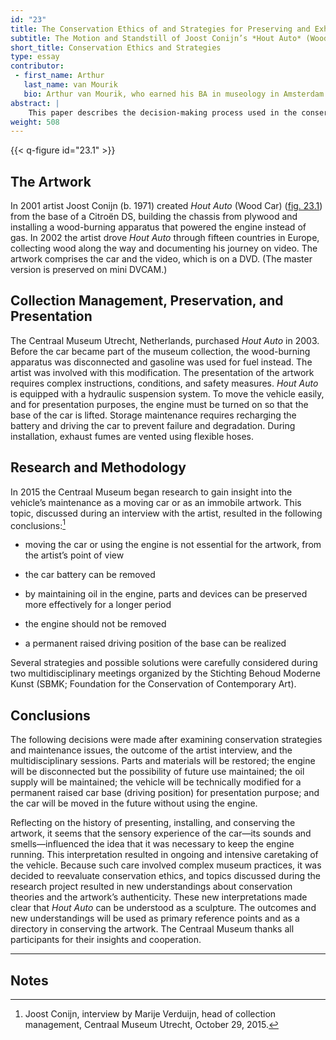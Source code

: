 ```yaml
---
id: "23"
title: The Conservation Ethics of and Strategies for Preserving and Exhibiting <br class="pdf-toc" />an Operational Car
subtitle: The Motion and Standstill of Joost Conijn’s *Hout Auto* (Wood Car)
short_title: Conservation Ethics and Strategies
type: essay
contributor:
 - first_name: Arthur
   last_name: van Mourik
   bio: Arthur van Mourik, who earned his BA in museology in Amsterdam in 2007 at the Reinwardt Academy, is collection manager at the Centraal Museum Utrecht, where he specializes in preserving contemporary artworks. He has worked for several institutions, including the Rijksmuseum Amsterdam and the Van Abbemuseum (Eindhoven, Netherlands). He was selected by the Mondriaan Fund for a research project at Instituto Buena Bista, Curaçao Center for Contemporary Art in 2016. He is interested in artist interviews and new approaches in the conservation of contemporary art.
abstract: |
    This paper describes the decision-making process used in the conservation of *Hout Auto* (Wood Car) by Joost Conijn (b. 1971). One of the crucial questions behind conservation strategies was whether to interpret the vehicle as a kinetic artwork or as a motionless relic. Possible approaches toward the work’s preservation were discussed with the artist and with a panel of professionals from various disciplines. These discussions, which resulted in the decision to preserve the vehicle as a static sculpture, brought new insights to different analytical approaches.
weight: 508
---
```


{{< q-figure id="23.1" >}}

## The Artwork

In 2001 artist Joost Conijn (b. 1971) created *Hout Auto* (Wood Car) ([fig. 23.1](#fig-23-1)) from the base of a Citroën DS, building the chassis from plywood and installing a wood-burning apparatus that powered the engine instead of gas. In 2002 the artist drove *Hout Auto* through fifteen countries in Europe, collecting wood along the way and documenting his journey on video. The artwork comprises the car and the video, which is on a DVD. (The master version is preserved on mini DVCAM.)

## Collection Management, Preservation, and Presentation

The Centraal Museum Utrecht, Netherlands, purchased *Hout Auto* in 2003. Before the car became part of the museum collection, the wood-burning apparatus was disconnected and gasoline was used for fuel instead. The artist was involved with this modification. The presentation of the artwork requires complex instructions, conditions, and safety measures. *Hout Auto* is equipped with a hydraulic suspension system. To move the vehicle easily, and for presentation purposes, the engine must be turned on so that the base of the car is lifted. Storage maintenance requires recharging the battery and driving the car to prevent failure and degradation. During installation, exhaust fumes are vented using flexible hoses.

## Research and Methodology

In 2015 the Centraal Museum began research to gain insight into the vehicle’s maintenance as a moving car or as an immobile artwork. This topic, discussed during an interview with the artist, resulted in the following conclusions:[^1]

-   moving the car or using the engine is not essential for the artwork, from the artist’s point of view

-   the car battery can be removed

-   by maintaining oil in the engine, parts and devices can be preserved more effectively for a longer period

-   the engine should not be removed

-   a permanent raised driving position of the base can be realized

Several strategies and possible solutions were carefully considered during two multidisciplinary meetings organized by the Stichting Behoud Moderne Kunst (SBMK; Foundation for the Conservation of Contemporary Art).

## Conclusions

The following decisions were made after examining conservation strategies and maintenance issues, the outcome of the artist interview, and the multidisciplinary sessions. Parts and materials will be restored; the engine will be disconnected but the possibility of future use maintained; the oil supply will be maintained; the vehicle will be technically modified for a permanent raised car base (driving position) for presentation purpose; and the car will be moved in the future without using the engine.

Reflecting on the history of presenting, installing, and conserving the artwork, it seems that the sensory experience of the car—its sounds and smells—influenced the idea that it was necessary to keep the engine running. This interpretation resulted in ongoing and intensive caretaking of the vehicle. Because such care involved complex museum practices, it was decided to reevaluate conservation ethics, and topics discussed during the research project resulted in new understandings about conservation theories and the artwork’s authenticity. These new interpretations made clear that *Hout Auto* can be understood as a sculpture. The outcomes and new understandings will be used as primary reference points and as a directory in conserving the artwork. The Centraal Museum thanks all participants for their insights and cooperation.

---

## Notes

[^1]: Joost Conijn, interview by Marije Verduijn, head of collection management, Centraal Museum Utrecht, October 29, 2015.

